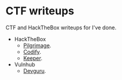 # CTF writeups
CTF and HackTheBox writeups for I've done.

- HackTheBox
  - [Pilgrimage](machine/Pilgrimage/README.md).  
  - [Codify](machine/Codify/README.md).
  - [Keeper](machine/Keeper/README.md).
- Vulnhub
  - [Devguru](machine/Devguru/README.md).
